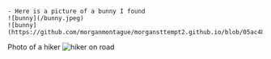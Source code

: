 
```

- Here is a picture of a bunny I found 
![bunny](/bunny.jpeg)
![bunny](https://github.com/morganmontague/morgansttempt2.github.io/blob/05ac48b0773c3b209a9b03ec3d0cb32119b23604/bunny.jpeg)

```

Photo of a hiker
![hiker on road](morgansttempt2.github.io/hiker_photo_stock.jpg)

